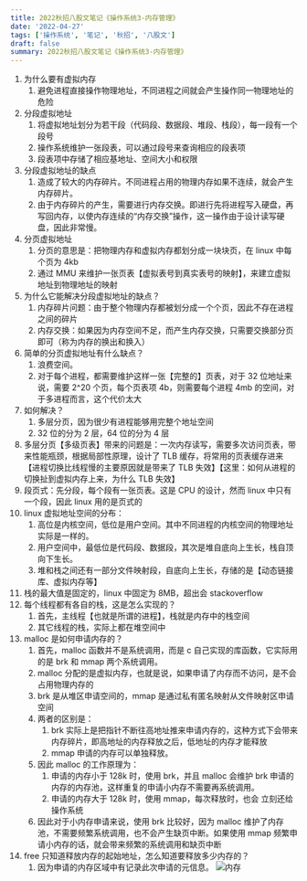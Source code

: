```yaml
---
title: 2022秋招八股文笔记《操作系统3-内存管理》
date: '2022-04-27'
tags: ['操作系统', '笔记', '秋招', '八股文']
draft: false
summary: 2022秋招八股文笔记《操作系统3-内存管理》
---
```


1. 为什么要有虚拟内存
   1. 避免进程直接操作物理地址，不同进程之间就会产生操作同一物理地址的危险
2. 分段虚拟地址
   1. 将虚拟地址划分为若干段（代码段、数据段、堆段、栈段），每一段有一个段号
   2. 操作系统维护一张段表，可以通过段号来查询相应的段表项
   3. 段表项中存储了相应基地址、空间大小和权限
3. 分段虚拟地址的缺点
   1. 造成了较大的内存碎片。不同进程占用的物理内存如果不连续，就会产生内存碎片。
   2. 由于内存碎片的产生，需要进行内存交换。即进行先将进程写入硬盘，再写回内存，以使内存连续的“内存交换”操作，这一操作由于设计读写硬盘，因此非常慢。
4. 分页虚拟地址
   1. 分页的意思是：把物理内存和虚拟内存都划分成一块块页，在 linux 中每个页为 4kb
   2. 通过 MMU 来维护一张页表【虚拟表号到真实表号的映射】，来建立虚拟地址到物理地址的映射
5. 为什么它能解决分段虚拟地址的缺点？
   1. 内存碎片问题：由于整个物理内存都被划分成一个个页，因此不存在进程之间的碎片
   2. 内存交换：如果因为内存空间不足，而产生内存交换，只需要交换部分页即可（称为内存的换出和换入）
6. 简单的分页虚拟地址有什么缺点？
   1. 浪费空间。
   2. 对于每个进程，都需要维护这样一张【完整的】页表，对于 32 位地址来说，需要 2^20 个页，每个页表项 4b，则需要每个进程 4mb 的空间，对于多进程而言，这个代价太大
7. 如何解决？
   1. 多层分页，因为很少有进程能够用完整个地址空间
   2. 32 位的分为 2 层，64 位的分为 4 层
8. 多层分页【多级页表】带来的问题是：一次内存读写，需要多次访问页表，带来性能瓶颈，根据局部性原理，设计了 TLB 缓存，将常用的页表缓存进来【进程切换比线程慢的主要原因就是带来了 TLB 失效】【这里：如何从进程的切换扯到虚拟内存上来，为什么 TLB 失效】
9. 段页式：先分段，每个段有一张页表。这是 CPU 的设计，然而 linux 中只有一个段，因此 linux 用的是页式的
10. linux 虚拟地址空间的分布：
    1. 高位是内核空间，低位是用户空间。其中不同进程的内核空间的物理地址实际是一样的。
    2. 用户空间中，最低位是代码段、数据段，其次是堆自底向上生长，栈自顶向下生长。
    3. 堆和栈之间还有一部分文件映射段，自底向上生长，存储的是【动态链接库、虚拟内存等】
11. 栈的最大值是固定的，linux 中固定为 8MB，超出会 stackoverflow
12. 每个线程都有各自的栈，这是怎么实现的？
    1. 首先，主线程【也就是所谓的进程】，栈就是内存中的栈空间
    2. 其它线程的栈，实际上都在堆空间中
13. malloc 是如何申请内存的？
    1. 首先，malloc 函数并不是系统调用，而是 c 自己实现的库函数，它实际用的是 brk 和 mmap 两个系统调用。
    2. malloc 分配的是虚拟内存，也就是说，如果申请了内存而不访问，是不会占用物理内存的
    3. brk 是从堆区申请空间的，mmap 是通过私有匿名映射从文件映射区申请空间
    4. 两者的区别是：
       1. brk 实际上是把指针不断往高地址推来申请内存的，这种方式下会带来内存碎片，即高地址的内存释放之后，低地址的内存才能释放
       2. mmap 申请的内存可以单独释放。
    5. 因此 malloc 的工作原理为：
       1. 申请的内存小于 128k 时，使用 brk，并且 malloc 会维护 brk 申请的内存的内存池，这样重复的申请小内存不需要再系统调用。
       2. 申请的内存大于 128k 时，使用 mmap，每次释放时，也会 立刻还给操作系统
    6. 因此对于小内存申请来说，使用 brk 比较好，因为 malloc 维护了内存池，不需要频繁系统调用，也不会产生缺页中断。如果使用 mmap 频繁申请小内存的话，就会带来频繁的系统调用和缺页中断
14. free 只知道释放内存的起始地址，怎么知道要释放多少内存的？
    1. 因为申请的内存区域中有记录此次申请的元信息。
       ![内存](/static/images/memory.png)
